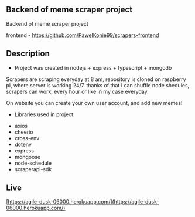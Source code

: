 ## Backend of meme scraper project

Backend of meme scraper project

frontend - https://github.com/PawelKonie99/scrapers-frontend

## Description

* Project was created in nodejs + express + typescript + mongodb

Scrapers are scraping everyday at 8 am, repository is cloned on raspberry pi, where server is working 24/7.
thanks of that I can shuffle node shedules, scrapers can work, every hour or like in my case everyday.

On website you can create your own user account, and add new memes!

* Libraries used in project:
- axios
- cheerio
- cross-env
- dotenv
- express
- mongoose
- node-schedule
- scraperapi-sdk

## Live

[https://agile-dusk-06000.herokuapp.com/](https://agile-dusk-06000.herokuapp.com/)



